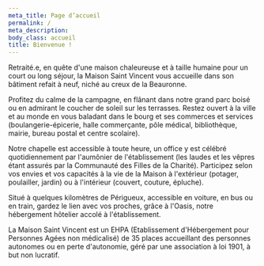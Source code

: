 ```yaml
---
meta_title: Page d’accueil
permalink: /
meta_description: 
body_class: accueil
title: Bienvenue !
---
```


Retraité.e, en quête d'une maison chaleureuse et à taille humaine pour un court ou long séjour, la Maison Saint Vincent vous accueille dans son bâtiment refait à neuf, niché au creux de la Beauronne.

Profitez du calme de la campagne, en flânant dans notre grand parc boisé ou en admirant le coucher de soleil sur les terrasses. Restez ouvert à la ville et au monde en vous baladant dans le bourg et ses commerces et services (boulangerie-épicerie, halle commerçante, pôle médical, bibliothèque, mairie, bureau postal et centre scolaire).

Notre chapelle est accessible à toute heure, un office y est célébré quotidiennement par l'aumônier de l'établissement (les laudes et les vêpres étant assurés par la Communauté des Filles de la Charité).
Participez selon vos envies et vos capacités à la vie de la Maison à l'extérieur (potager, poulailler, jardin) ou à l'intérieur (couvert, couture, épluche).

Situé à quelques kilomètres de Périgueux, accessible en voiture, en bus ou en train, gardez le lien avec vos proches, grâce à l'Oasis, notre hébergement hôtelier accolé à l'établissement.

La Maison Saint Vincent est un EHPA (Etablissement d'Hébergement pour Personnes Agées non médicalisé) de 35 places accueillant des personnes autonomes ou en perte d'autonomie, géré par une association à loi 1901, à but non lucratif.